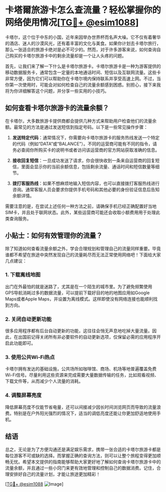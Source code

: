 # 卡塔爾旅游卡怎么查流量？轻松掌握你的网络使用情况[[TG💪+ @esim1088](https://t.me/s/esim1088)]

卡塔尔，这个位于中东的小国，近年来因举办世界杯而名声大噪。它不仅有着奢华的酒店、迷人的沙漠风光，还有着丰富的文化与美食。如果你计划去卡塔尔旅行，那么一张适合的旅游卡绝对是必不可少的。然而，对于许多游客来说，如何查询自己购买的卡塔尔旅游卡中的剩余流量却是一个让人头疼的问题。

首先，让我们来了解一下什么是卡塔尔旅游卡。卡塔尔旅游卡是一种为游客提供的移动数据服务卡，通常包含一定量的本地通话时间、短信以及互联网流量。这些卡非常方便，因为它们可以帮助你在卡塔尔境内保持联系并享受高速上网。不过，当你第一次使用时，可能会对如何检查自己的流量余额感到困惑。别担心，接下来我将为你详细解答这个问题，并分享一些实用的小技巧。

## 如何查看卡塔尔旅游卡的流量余额？

在卡塔尔，大多数旅游卡提供商都会提供几种方式来帮助用户检查他们的流量余额。最常见的方法是通过发送短信到指定号码。以下是一些常见操作步骤：

1. **发送特定代码**：通常情况下，你需要向卡塔尔旅游卡的服务热线发送一个特定的代码（例如“DATA”或“BALANCE”）。不同的运营商可能有不同的指令，请务必查阅你所购买卡的说明书或者访问该运营商的官方网站获取准确的信息。
   
2. **接收回复短信**：一旦成功发送了请求，你会很快收到一条来自运营商的回复短信，里面会显示你的当前余额信息，包括剩余流量、通话时间和短信数量等细节。

3. **拨打客服热线**：如果不想麻烦地输入短信内容，也可以直接拨打客服热线进行咨询。通常客服人员会要求你提供手机号码和其他必要的身份验证信息后告知余额详情。

需要注意的是，在尝试上述任何一种方法之前，请确保手机已经正确配置好当地SIM卡，并且处于联网状态。此外，某些运营商可能还会收取小额费用用于处理此类查询服务。

## 小贴士：如何有效管理你的流量？

除了知道如何查看流量余额之外，学会合理规划和管理自己的流量同样重要。毕竟谁都不希望在旅途中突然发现自己的流量耗尽而无法正常使用网络吧！下面给大家几点建议：

### 1. 下载离线地图
出门在外最怕的就是迷路了，尤其是在一个陌生的城市里。为了避免频繁使用GPS导航消耗过多的数据流量，可以提前下载好目的地的地图应用如Google Maps或者Apple Maps，并设置为离线模式。这样即使没有网络连接也能顺利找到方向。

### 2. 关闭自动更新功能
很多应用程序都有后台自动更新的功能，这往往会悄无声息地吃掉大量流量。因此，在出国前记得关闭所有非必要软件的自动更新选项，仅保留必需的应用程序开启此功能即可。

### 3. 使用公共Wi-Fi热点
卡塔尔拥有发达的基础设施，公共场所如咖啡馆、商场、机场等地普遍覆盖免费Wi-Fi信号。尽量利用这些资源来完成需要大量数据传输的任务，比如观看视频、下载文件等，从而减少个人流量的消耗。

### 4. 调整屏幕亮度
降低屏幕亮度不仅能节省电量，还可以间接减少因长时间浏览网页而导致的流量浪费。特别是在户外阳光强烈的情况下，适当的调低亮度还能让你更加舒适地使用手机。

## 结语

总之，无论是为了方便沟通还是满足娱乐需求，携带一张合适的卡塔尔旅游卡都是每位游客不可或缺的选择。而掌握正确的查询方法，则可以让整个旅程变得更加顺畅无忧。希望本文提供的指南能够帮助大家更好地了解如何查询卡塔尔旅游卡中的流量余额，并且通过一些小窍门来更有效地管理和控制自己的数据消费。记住，合理安排好自己的流量计划，才能让旅途更加精彩！

[[TG💪+ @esim1088](https://t.me/s/esim1088) ![Image](https://i.postimg.cc/4NQfJmqS/Snipaste-2025-05-13-00-14-12.png)]